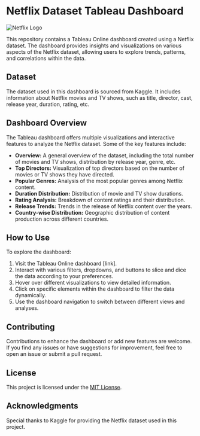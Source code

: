 # Netflix Dataset Tableau Dashboard

![Netflix Logo](https://images.ctfassets.net/y2ske730sjqp/1aONibCke6niZhgPxuiilC/2c401b05a07288746ddf3bd3943fbc76/BrandAssets_Logos_01-Wordmark.jpg?w=940)

This repository contains a Tableau Online dashboard created using a Netflix dataset. The dashboard provides insights and visualizations on various aspects of the Netflix dataset, allowing users to explore trends, patterns, and correlations within the data.

## Dataset

The dataset used in this dashboard is sourced from Kaggle. It includes information about Netflix movies and TV shows, such as title, director, cast, release year, duration, rating, etc.

## Dashboard Overview

The Tableau dashboard offers multiple visualizations and interactive features to analyze the Netflix dataset. Some of the key features include:

- **Overview:** A general overview of the dataset, including the total number of movies and TV shows, distribution by release year, genre, etc.
- **Top Directors:** Visualization of top directors based on the number of movies or TV shows they have directed.
- **Popular Genres:** Analysis of the most popular genres among Netflix content.
- **Duration Distribution:** Distribution of movie and TV show durations.
- **Rating Analysis:** Breakdown of content ratings and their distribution.
- **Release Trends:** Trends in the release of Netflix content over the years.
- **Country-wise Distribution:** Geographic distribution of content production across different countries.

## How to Use

To explore the dashboard:

1. Visit the Tableau Online dashboard [link].
2. Interact with various filters, dropdowns, and buttons to slice and dice the data according to your preferences.
3. Hover over different visualizations to view detailed information.
4. Click on specific elements within the dashboard to filter the data dynamically.
5. Use the dashboard navigation to switch between different views and analyses.

## Contributing

Contributions to enhance the dashboard or add new features are welcome. If you find any issues or have suggestions for improvement, feel free to open an issue or submit a pull request.

## License

This project is licensed under the [MIT License](LICENSE).

## Acknowledgments

Special thanks to Kaggle for providing the Netflix dataset used in this project.
